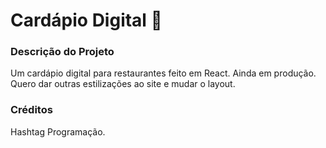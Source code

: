 

# Cardápio Digital 🍲

### Descrição do Projeto
Um cardápio digital para restaurantes feito em React. Ainda em produção. Quero dar outras estilizações ao site e mudar o layout.


### Créditos
Hashtag Programação.
